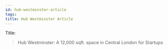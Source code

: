 ```yaml
---
id: hub-westminster-article
tags: 
title: Hub Westminster Article
---
```


Title:

> Hub Westminster: A 12,000 sqft. space in Central London for Startups